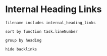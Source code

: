 # Internal Heading Links

```tasks
filename includes internal_heading_links

sort by function task.lineNumber

group by heading

hide backlinks
```
